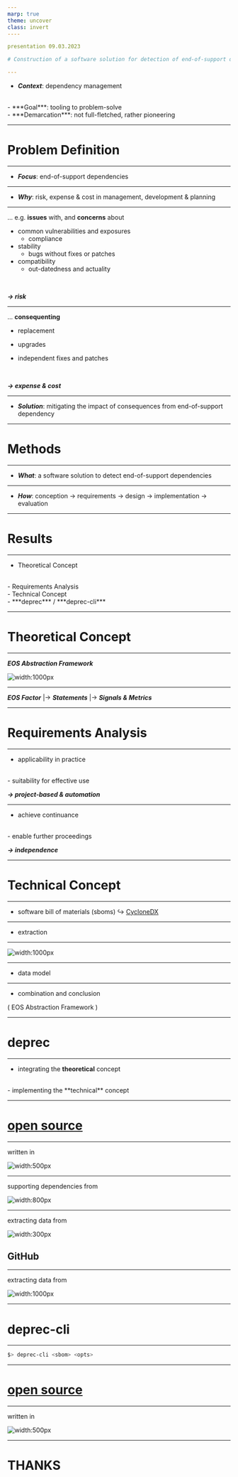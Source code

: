 ```yaml
---
marp: true
theme: uncover
class: invert
----

presentation 09.03.2023

# Construction of a software solution for detection of end-of-support dependencies

---
```


- ***Context***: 
dependency management
<br>
- ***Goal***:
tooling to problem-solve
<br>
- ***Demarcation***:
not full-fletched, rather pioneering

---

# Problem Definition

---

- ***Focus***:
end-of-support dependencies

---

- ***Why***:
risk, expense & cost
in management, development & planning

---

... e.g. **issues** with, and **concerns** about
<br>
- common vulnerabilities and exposures
    - compliance
- stability
    - bugs without fixes or patches
- compatibility
    - out-datedness and actuality

<br>

***-> risk***

---

... **consequenting** 
<br>
- replacement

- upgrades

- independent fixes and patches

<br>

***-> expense & cost***

---

- ***Solution***:
mitigating the impact of consequences 
from end-of-support dependency

---

# Methods

---

- ***What***:
a software solution 
to detect end-of-support dependencies

---

- ***How***:
conception &rarr; requirements &rarr; design &rarr; implementation &rarr; evaluation

---

# Results

---

- Theoretical Concept 
<br>
- Requirements Analysis
<br>
- Technical Concept
<br>
- ***deprec*** / ***deprec-cli***

---

# Theoretical Concept

---

***EOS Abstraction Framework***
<br>

![width:1000px](eos-factors.png)

---

***EOS Factor*** |&rarr; ***Statements*** |&rarr; ***Signals & Metrics***

---

# Requirements Analysis

---

- applicability in practice
<br>
- suitability for effective use
<br>

***-> project-based & automation***

---

- achieve continuance
<br>
- enable further proceedings
<br>

***-> independence***

---

# Technical Concept

---

- software bill of materials (sboms)
&rarrhk; [CycloneDX](https://cyclonedx.org/)

---

- extraction

---

![width:1000px](extraction.png)

---

- data model

---

- combination and conclusion

( EOS Abstraction Framework )

---

# deprec

---

- integrating the **theoretical** concept
<br>
- implementing the **technical** concept

---

# [open source](https://github.com/a-grasso/deprec)

---

written in
<br>

![width:500px](golang.png)

---

supporting dependencies
from
<br>

![width:800px](maven.png)

---

extracting data
from
<br>

![width:300px](github.svg)
## GitHub

---

extracting data
from
<br>

![width:1000px](sonatype.png)

---

# deprec-cli

---

```bash
$> deprec-cli <sbom> <opts>
```

---

# [open source](https://github.com/a-grasso/deprec-cli)

---

written in
<br>

![width:500px](golang.png)

--- 

# THANKS 
